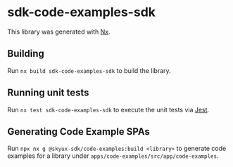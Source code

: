 # sdk-code-examples-sdk

This library was generated with [Nx](https://nx.dev).

## Building

Run `nx build sdk-code-examples-sdk` to build the library.

## Running unit tests

Run `nx test sdk-code-examples-sdk` to execute the unit tests via [Jest](https://jestjs.io).

## Generating Code Example SPAs

Run `npx nx g @skyux-sdk/code-examples:build <library>` to generate code examples for a library under `apps/code-examples/src/app/code-examples`.
